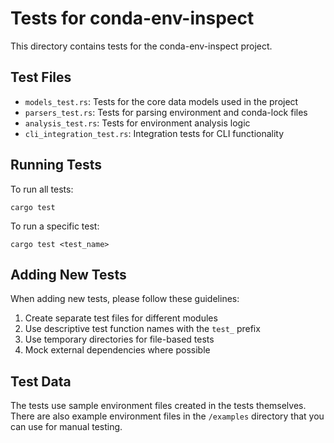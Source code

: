 # Tests for conda-env-inspect

This directory contains tests for the conda-env-inspect project.

## Test Files

- `models_test.rs`: Tests for the core data models used in the project
- `parsers_test.rs`: Tests for parsing environment and conda-lock files
- `analysis_test.rs`: Tests for environment analysis logic 
- `cli_integration_test.rs`: Integration tests for CLI functionality

## Running Tests

To run all tests:

```
cargo test
```

To run a specific test:

```
cargo test <test_name>
```

## Adding New Tests

When adding new tests, please follow these guidelines:

1. Create separate test files for different modules
2. Use descriptive test function names with the `test_` prefix
3. Use temporary directories for file-based tests
4. Mock external dependencies where possible

## Test Data

The tests use sample environment files created in the tests themselves. There are also example environment files in the `/examples` directory that you can use for manual testing. 